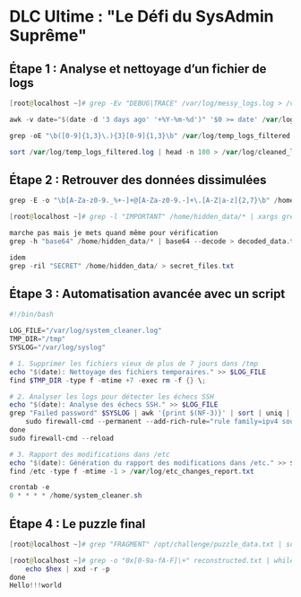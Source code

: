 # DLC Ultime : "Le Défi du SysAdmin Suprême"

## Étape 1 : Analyse et nettoyage d’un fichier de logs

```powershell
[root@localhost ~]# grep -Ev "DEBUG|TRACE" /var/log/messy_logs.log > /var/log/temp_logs.log
```
```powershell
awk -v date="$(date -d '3 days ago' '+%Y-%m-%d')" '$0 >= date' /var/log/temp_logs.log > /var/log/temp_logs_filtered.log
```
```powershell
grep -oE "\b([0-9]{1,3}\.){3}[0-9]{1,3}\b" /var/log/temp_logs_filtered.log | sort | uniq -c | sort -nr > /var/log/ip_count.txt
```
```powershell
sort /var/log/temp_logs_filtered.log | head -n 100 > /var/log/cleaned_logs.log
```

## Étape 2 : Retrouver des données dissimulées


```powershell
grep -E -o "\b[A-Za-z0-9._%+-]+@[A-Za-z0-9.-]+\.[A-Z|a-z]{2,7}\b" /home/hidden_data/* > emails_found.txt
```
```powershell
[root@localhost ~]# grep -l "IMPORTANT" /home/hidden_data/* | xargs grep -oE "\b([0-9]{1,3}\.){3}[0-9]{1,3}\b" > ip_addresses.txt
```
```powershell
marche pas mais je mets quand même pour vérification
grep -h "base64" /home/hidden_data/* | base64 --decode > decoded_data.txt
```
```powershell
idem
grep -ril "SECRET" /home/hidden_data/ > secret_files.txt
```

## Étape 3 : Automatisation avancée avec un script

```powershell
#!/bin/bash

LOG_FILE="/var/log/system_cleaner.log"
TMP_DIR="/tmp"
SYSLOG="/var/log/syslog"

# 1. Supprimer les fichiers vieux de plus de 7 jours dans /tmp
echo "$(date): Nettoyage des fichiers temporaires." >> $LOG_FILE
find $TMP_DIR -type f -mtime +7 -exec rm -f {} \;

# 2. Analyser les logs pour détecter les échecs SSH
echo "$(date): Analyse des échecs SSH." >> $LOG_FILE
grep "Failed password" $SYSLOG | awk '{print $(NF-3)}' | sort | uniq | while read ip; do
    sudo firewall-cmd --permanent --add-rich-rule="rule family=ipv4 source address=$ip reject"
done
sudo firewall-cmd --reload

# 3. Rapport des modifications dans /etc
echo "$(date): Génération du rapport des modifications dans /etc." >> $LOG_FILE
find /etc -type f -mtime -1 > /var/log/etc_changes_report.txt

```

```powershell
crontab -e
0 * * * * /home/system_cleaner.sh
```

## Étape 4 : Le puzzle final
```powershell
[root@localhost ~]# grep "FRAGMENT" /opt/challenge/puzzle_data.txt | sort -k2,2 > reconstructed.txt
```

```powershell
[root@localhost ~]# grep -o "0x[0-9a-fA-F]\+" reconstructed.txt | while read hex; do
    echo $hex | xxd -r -p
done
Hello!!!world
```
